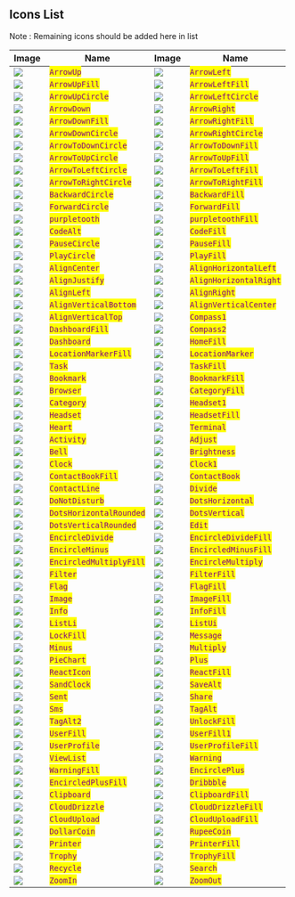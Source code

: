 ## Icons List

Note : Remaining icons should be added here in list

| Image                                   | Name                                                   | Image                                    | Name                                                    |
| --------------------------------------- | ------------------------------------------------------ | ---------------------------------------- | ------------------------------------------------------- |
| ![](./assets/simple/arrow-up.svg)              | <mark style="color:purple;">`ArrowUp`</mark>             | ![](./assets/arrow-left.svg)             | <mark style="color:purple;">`ArrowLeft`</mark>            |
| ![](./assets/arrow-up-fill.svg)         | <mark style="color:purple;">`ArrowUpFill`</mark>         | ![](./assets/arrow-left-fill.svg)        | <mark style="color:purple;">`ArrowLeftFill`</mark>        |
| ![](./assets/arrow-up-circle.svg)       | <mark style="color:purple;">`ArrowUpCircle`</mark>       | ![](./assets/arrow-left-circle.svg)      | <mark style="color:purple;">`ArrowLeftCircle`</mark>      |
| ![](./assets/arrow-down.svg)            | <mark style="color:purple;">`ArrowDown`</mark>           | ![](./assets/arrow-right.svg)            | <mark style="color:purple;">`ArrowRight`</mark>           |
| ![](./assets/arrow-down-fill.svg)       | <mark style="color:purple;">`ArrowDownFill`</mark>       | ![](./assets/arrow-right-fill.svg)       | <mark style="color:purple;">`ArrowRightFill`</mark>       |
| ![](./assets/arrow-down-circle.svg)     | <mark style="color:purple;">`ArrowDownCircle`</mark>     | ![](./assets/arrow-right.svg)            | <mark style="color:purple;">`ArrowRightCircle`</mark>     |
| ![](./assets/arrow-to-down-circle.svg)  | <mark style="color:purple;">`ArrowToDownCircle`</mark>   | ![](./assets/arrow-to-down-fill.svg)     | <mark style="color:purple;">`ArrowToDownFill`</mark>      |
| ![](./assets/arrow-to-up-circle.svg)    | <mark style="color:purple;">`ArrowToUpCircle`</mark>     | ![](./assets/arrow-to-up-fill.svg)       | <mark style="color:purple;">`ArrowToUpFill`</mark>        |
| ![](./assets/arrow-to-left-circle.svg)  | <mark style="color:purple;">`ArrowToLeftCircle`</mark>   | ![](./assets/arrow-to-left-fill.svg)     | <mark style="color:purple;">`ArrowToLeftFill`</mark>      |
| ![](./assets/arrow-to-right-circle.svg) | <mark style="color:purple;">`ArrowToRightCircle`</mark>  | ![](./assets/arrow-to-right-fill.svg)    | <mark style="color:purple;">`ArrowToRightFill`</mark>     |
| ![](./assets/backward-circle.svg)       | <mark style="color:purple;">`BackwardCircle`</mark>      | ![](./assets/backward-fill.svg)          | <mark style="color:purple;">`BackwardFill`</mark>         |
| ![](./assets/forward-circle.svg)        | <mark style="color:purple;">`ForwardCircle`</mark>       | ![](./assets/forward-fill.svg)           | <mark style="color:purple;">`ForwardFill`</mark>          |
| ![](./assets/purpletooth.svg)             | <mark style="color:purple;">`purpletooth`</mark>           | ![](./assets/purpletooth-fill.svg)         | <mark style="color:purple;">`purpletoothFill`</mark>        |
| ![](./assets/code-alt.svg)              | <mark style="color:purple;">`CodeAlt`</mark>             | ![](./assets/code-fill.svg)              | <mark style="color:purple;">`CodeFill`</mark>             |
| ![](./assets/pause-circle.svg)          | <mark style="color:purple;">`PauseCircle`</mark>         | ![](./assets/pause-fill.svg)             | <mark style="color:purple;">`PauseFill`</mark>            |
| ![](./assets/play-circle.svg)           | <mark style="color:purple;">`PlayCircle`</mark>          | ![](./assets/play-fill.svg)              | <mark style="color:purple;">`PlayFill`</mark>             |
| ![](./assets/align-center.svg)          | <mark style="color:purple;">`AlignCenter`</mark>         | ![](./assets/align-horizontal-left.svg)  | <mark style="color:purple;">`AlignHorizontalLeft`</mark>  |
| ![](./assets/align-justify.svg)         | <mark style="color:purple;">`AlignJustify`</mark>        | ![](./assets/align-horizontal-right.svg) | <mark style="color:purple;">`AlignHorizontalRight`</mark> |
| ![](./assets/align-left.svg)            | <mark style="color:purple;">`AlignLeft`</mark>           | ![](./assets/align-right.svg)            | <mark style="color:purple;">`AlignRight`</mark>           |
| ![](./assets/align-vertical-bottom.svg) | <mark style="color:purple;">`AlignVerticalBottom`</mark> | ![](./assets/align-vertical-center.svg)  | <mark style="color:purple;">`AlignVerticalCenter`</mark>  |
| ![](./assets/align-vertical-top.svg)    | <mark style="color:purple;">`AlignVerticalTop`</mark>    | ![](./assets/compass-1.svg)              | <mark style="color:purple;">`Compass1`</mark>             |
| ![](./assets/dashboard-fill.svg)        | <mark style="color:purple;">`DashboardFill`</mark>       | ![](./assets/compass-2.svg)              | <mark style="color:purple;">`Compass2`</mark>             |
| ![](./assets/dashboard.svg)             | <mark style="color:purple;">`Dashboard`</mark>           | ![](./assets/home-fill.svg)              | <mark style="color:purple;">`HomeFill`</mark>             |
| ![](./assets/location-marker-fill.svg)  | <mark style="color:purple;">`LocationMarkerFill`</mark>  | ![](./assets/location-marker.svg)        | <mark style="color:purple;">`LocationMarker`</mark>       |
| ![](./assets/task.svg)                  | <mark style="color:purple;">`Task`</mark>                | ![](./assets/task-fill.svg)              | <mark style="color:purple;">`TaskFill`</mark>             |
| ![](./assets/bookmark.svg)                  | <mark style="color:purple;">`Bookmark`</mark>                | ![](./assets/bookmark-fill.svg)              | <mark style="color:purple;">`BookmarkFill`</mark>             |
| ![](./assets/browser.svg)                  | <mark style="color:purple;">`Browser`</mark>                | ![](./assets/category-fill.svg)              | <mark style="color:purple;">`CategoryFill`</mark>             |
| ![](./assets/category.svg)                  | <mark style="color:purple;">`Category`</mark>                | ![](./assets/headset-1.svg)              | <mark style="color:purple;">`Headset1`</mark>             |
| ![](./assets/headset.svg)                  | <mark style="color:purple;">`Headset`</mark>                | ![](./assets/headset-fill.svg)              | <mark style="color:purple;">`HeadsetFill`</mark>             |
| ![](./assets/heart.svg)                  | <mark style="color:purple;">`Heart`</mark>                | ![](./assets/terminal.svg)              | <mark style="color:purple;">`Terminal`</mark>             |
| ![](./assets/activity.svg)                  | <mark style="color:purple;">`Activity`</mark>                | ![](./assets/adjust.svg)              | <mark style="color:purple;">`Adjust`</mark>             |
| ![](./assets/bell.svg)                  | <mark style="color:purple;">`Bell`</mark>                | ![](./assets/brightness.svg)              | <mark style="color:purple;">`Brightness`</mark>             |
| ![](./assets/clock.svg)                  | <mark style="color:purple;">`Clock`</mark>                | ![](./assets/clock-1.svg)              | <mark style="color:purple;">`Clock1`</mark>             |
| ![](./assets/contact-book-fill.svg)                  | <mark style="color:purple;">`ContactBookFill`</mark>                | ![](./assets/contact-book.svg)              | <mark style="color:purple;">`ContactBook`</mark>             |
| ![](./assets/contact-line.svg)                  | <mark style="color:purple;">`ContactLine`</mark>                | ![](./assets/divide.svg)              | <mark style="color:purple;">`Divide`</mark>             |
| ![](./assets/do-not-disturb.svg)                  | <mark style="color:purple;">`DoNotDisturb`</mark>                | ![](./assets/dots-horizontal.svg)              | <mark style="color:purple;">`DotsHorizontal`</mark>             |
| ![](./assets/dots-horizontal-rounded.svg)                  | <mark style="color:purple;">`DotsHorizontalRounded`</mark>                | ![](./assets/dots-vertical.svg)              | <mark style="color:purple;">`DotsVertical`</mark>             |
| ![](./assets/dots-vertical-rounded.svg)                  | <mark style="color:purple;">`DotsVerticalRounded`</mark>                | ![](./assets/edit.svg)              | <mark style="color:purple;">`Edit`</mark>             |
| ![](./assets/encircle-divide.svg)                  | <mark style="color:purple;">`EncircleDivide`</mark>                | ![](./assets/encircle-divide-fill.svg)              | <mark style="color:purple;">`EncircleDivideFill`</mark>             |
| ![](./assets/encircle-minus.svg)                  | <mark style="color:purple;">`EncircleMinus`</mark>                | ![](./assets/encircled-minus-fill.svg)              | <mark style="color:purple;">`EncircledMinusFill`</mark>             |
| ![](./assets/encircled-multiply-fill.svg)                  | <mark style="color:purple;">`EncircledMultiplyFill`</mark>                | ![](./assets/encircle-multiply.svg)              | <mark style="color:purple;">`EncircleMultiply`</mark>             |
| ![](./assets/filter.svg)                  | <mark style="color:purple;">`Filter`</mark>                | ![](./assets/filter-fill.svg)              | <mark style="color:purple;">`FilterFill`</mark>             |
| ![](./assets/flag.svg)                  | <mark style="color:purple;">`Flag`</mark>                | ![](./assets/flag-fill.svg)              | <mark style="color:purple;">`FlagFill`</mark>             |
| ![](./assets/image.svg)                  | <mark style="color:purple;">`Image`</mark>                | ![](./assets/image-fill.svg)              | <mark style="color:purple;">`ImageFill`</mark>             |
| ![](./assets/info.svg)                  | <mark style="color:purple;">`Info`</mark>                | ![](./assets/info-fill.svg)              | <mark style="color:purple;">`InfoFill`</mark>             |
| ![](./assets/list-li.svg)                  | <mark style="color:purple;">`ListLi`</mark>                | ![](./assets/list-ui.svg)              | <mark style="color:purple;">`ListUi`</mark>             |
| ![](./assets/lock-fill.svg)                  | <mark style="color:purple;">`LockFill`</mark>                | ![](./assets/message.svg)              | <mark style="color:purple;">`Message`</mark>             |
| ![](./assets/minux.svg)                  | <mark style="color:purple;">`Minus`</mark>                | ![](./assets/multiply.svg)              | <mark style="color:purple;">`Multiply`</mark>             |
| ![](./assets/pie-chart.svg)                  | <mark style="color:purple;">`PieChart`</mark>                | ![](./assets/plus.svg)              | <mark style="color:purple;">`Plus`</mark>             |
| ![](./assets/react-icon.svg)                  | <mark style="color:purple;">`ReactIcon`</mark>                | ![](./assets/react-fill.svg)              | <mark style="color:purple;">`ReactFill`</mark>             |
| ![](./assets/sand-clock.svg)                  | <mark style="color:purple;">`SandClock`</mark>                | ![](./assets/save-alt.svg)              | <mark style="color:purple;">`SaveAlt`</mark>             |
| ![](./assets/sent.svg)                  | <mark style="color:purple;">`Sent`</mark>                | ![](./assets/share.svg)              | <mark style="color:purple;">`Share`</mark>             |
| ![](./assets/sms.svg)                  | <mark style="color:purple;">`Sms`</mark>                | ![](./assets/tag-alt.svg)              | <mark style="color:purple;">`TagAlt`</mark>             |
| ![](./assets/tag-alt-2.svg)                  | <mark style="color:purple;">`TagAlt2`</mark>                | ![](./assets/unlock-fill.svg)              | <mark style="color:purple;">`UnlockFill`</mark>             |
| ![](./assets/user-fill.svg)                  | <mark style="color:purple;">`UserFill`</mark>                | ![](./assets/user-fill-1.svg)              | <mark style="color:purple;">`UserFill1`</mark>             |
| ![](./assets/user-profile.svg)                  | <mark style="color:purple;">`UserProfile`</mark>                | ![](./assets/user-profile-fill.svg)              | <mark style="color:purple;">`UserProfileFill`</mark>             |
| ![](./assets/view-list.svg)                  | <mark style="color:purple;">`ViewList`</mark>                | ![](./assets/warning.svg)              | <mark style="color:purple;">`Warning`</mark>             |
| ![](./assets/warning-fill.svg)                  | <mark style="color:purple;">`WarningFill`</mark>                | ![](./assets/encircle-plus.svg)              | <mark style="color:purple;">`EncirclePlus`</mark>             |
| ![](./assets/encircled-plus-fill.svg)                  | <mark style="color:purple;">`EncircledPlusFill`</mark>                | ![](./assets/dribbble.svg)              | <mark style="color:purple;">`Dribbble`</mark>             |
| ![](./assets/clipboard.svg)                  | <mark style="color:purple;">`Clipboard`</mark>                | ![](./assets/clipboard-fill.svg)              | <mark style="color:purple;">`ClipboardFill`</mark>             |
| ![](./assets/cloud-drizzle.svg)                  | <mark style="color:purple;">`CloudDrizzle`</mark>                | ![](./assets/cloud-drizzle-fill.svg)              | <mark style="color:purple;">`CloudDrizzleFill`</mark>             |
| ![](./assets/cloud-upload.svg)                  | <mark style="color:purple;">`CloudUpload`</mark>                | ![](./assets/cloud-upload-fill.svg)              | <mark style="color:purple;">`CloudUploadFill`</mark>             |
| ![](./assets/dollar-coin.svg)                  | <mark style="color:purple;">`DollarCoin`</mark>                | ![](./assets/rupee-coin.svg)              | <mark style="color:purple;">`RupeeCoin`</mark>             |
| ![](./assets/printer.svg)                  | <mark style="color:purple;">`Printer`</mark>                | ![](./assets/printer-fill.svg)              | <mark style="color:purple;">`PrinterFill`</mark>             |
| ![](./assets/trophy.svg)                  | <mark style="color:purple;">`Trophy`</mark>                | ![](./assets/trophy-fill.svg)              | <mark style="color:purple;">`TrophyFill`</mark>             |
| ![](./assets/recycle.svg)                  | <mark style="color:purple;">`Recycle`</mark>                | ![](./assets/search.svg)              | <mark style="color:purple;">`Search`</mark>             |
| ![](./assets/zoom-in.svg)                  | <mark style="color:purple;">`ZoomIn`</mark>                | ![](./assets/zoom-out.svg)              | <mark style="color:purple;">`ZoomOut`</mark>             |


